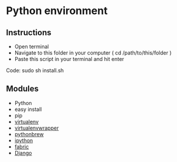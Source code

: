 # Python environment #
## Instructions ##
- Open terminal 
- Navigate to this folder in your computer ( cd /path/to/this/folder )
- Paste this script in your terminal and hit enter

Code:
    sudo sh install.sh

## Modules ###
- Python
- easy install
- pip
- [virtualenv](http://pypi.python.org/pypi/virtualenv)
- [virtualenvwrapper](http://pypi.python.org/pypi/virtualenvwrapper)
- [pythonbrew](http://pypi.python.org/pypi/pythonbrew/)
- [ipython](http://ipython.org/)
- [fabric](http://docs.fabfile.org/)
- [Django](https://www.djangoproject.com/)
